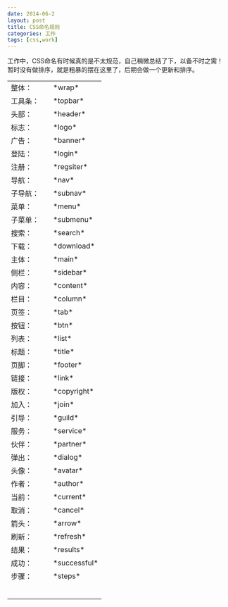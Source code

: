 ```yaml
---
date: 2014-06-2
layout: post
title: CSS命名规则
categories: 工作
tags: [css,work]
---
```


工作中，CSS命名有时候真的是不太规范，自己稍微总结了下，以备不时之需！暂时没有做排序，就是粗暴的摆在这里了，后期会做一个更新和排序。

<table width="100%" cellspacing="0" cellpadding="0">
 <tbody>
  <tr>
   <td width="80">整体：</td>
   <td>*wrap*</td>
  </tr>
  <tr>
   <td>工具条：</td>
   <td>*topbar*</td>
  </tr>
  <tr>
   <td>头部：</td>
   <td>*header*</td>
  </tr>
  <tr>
   <td>标志：</td>
   <td>*logo*</td>
  </tr>
  <tr>
   <td>广告：</td>
   <td>*banner*</td>
  </tr>
  <tr>
   <td>登陆：</td>
   <td>*login*</td>
  </tr>
  <tr>
   <td>注册：</td>
   <td>*regsiter*</td>
  </tr>
  <tr>
   <td>导航：</td>
   <td>*nav*</td>
  </tr>
  <tr>
   <td>子导航：</td>
   <td>*subnav*</td>
  </tr>
  <tr>
   <td>菜单：</td>
   <td>*menu*</td>
  </tr>
  <tr>
   <td>子菜单：</td>
   <td>*submenu*</td>
  </tr>
  <tr>
   <td>搜索：</td>
   <td>*search*</td>
  </tr>
  <tr>
   <td>下载：</td>
   <td>*download*</td>
  </tr>
  <tr>
   <td>主体：</td>
   <td>*main*</td>
  </tr>
  <tr>
   <td>侧栏：</td>
   <td>*sidebar*</td>
  </tr>
  <tr>
   <td>内容：</td>
   <td>*content*</td>
  </tr>
  <tr>
   <td>栏目：</td>
   <td>*column*</td>
  </tr>
  <tr>
   <td>页签：</td>
   <td>*tab*</td>
  </tr>
  <tr>
   <td>按钮：</td>
   <td>*btn*</td>
  </tr>
  <tr>
   <td>列表：</td>
   <td>*list*</td>
  </tr>
  <tr>
   <td>标题：</td>
   <td>*title*</td>
  </tr>
  <tr>
   <td>页脚：</td>
   <td>*footer*</td>
  </tr>
  <tr>
   <td>链接：</td>
   <td>*link*</td>
  </tr>
  <tr>
   <td>版权：</td>
   <td>*copyright*</td>
  </tr>
  <tr>
   <td>加入：</td>
   <td>*join*</td>
  </tr>
  <tr>
   <td>引导：</td>
   <td>*guild*</td>
  </tr>
  <tr>
   <td>服务：</td>
   <td>*service*</td>
  </tr>
  <tr>
   <td>伙伴：</td>
   <td>*partner*</td>
  </tr>
  <tr>
   <td>弹出：</td>
   <td>*dialog*</td>
  </tr>
  <tr>
   <td>头像：</td>
   <td>*avatar*</td>
  </tr>
  <tr>
   <td>作者：</td>
   <td>*author*</td>
  </tr>
  <tr>
   <td>当前：</td>
   <td>*current*</td>
  </tr>
  <tr>
   <td>取消：</td>
   <td>*cancel*</td>
  </tr>
  <tr>
   <td>箭头：</td>
   <td>*arrow*</td>
  </tr>
  <tr>
   <td>刷新：</td>
   <td>*refresh*</td>
  </tr>
  <tr>
   <td>结果：</td>
   <td>*results*</td>
  </tr>
  <tr>
   <td>成功：</td>
   <td>*successful*</td>
  </tr>
  <tr>
   <td>步骤：</td>
   <td>*steps*</td>
  </tr>
  <tr>
   <td></td>
   <td></td>
  </tr>
  <tr>
   <td></td>
   <td></td>
  </tr>
  <tr>
   <td></td>
   <td></td>
  </tr>
  <tr>
   <td></td>
   <td></td>
  </tr>
  <tr>
   <td></td>
   <td></td>
  </tr>
  <tr>
   <td></td>
   <td></td>
  </tr>
 </tbody>
</table>